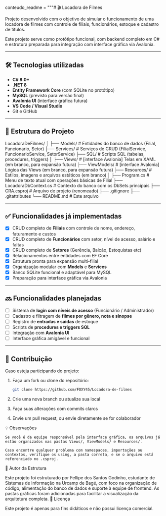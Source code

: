conteudo_readme = """# 🎬 Locadora de Filmes

Projeto desenvolvido com o objetivo de simular o funcionamento de uma locadora de filmes com controle de filiais, funcionários, estoque e cadastro de títulos.

Este projeto serve como protótipo funcional, com backend completo em C# e estrutura preparada para integração com interface gráfica via Avalonia.

---

## 🛠 Tecnologias utilizadas

- **C# 8.0+**
- **.NET 8**
- **Entity Framework Core** (com SQLite no protótipo)
- **MySQL** (previsto para versão final)
- **Avalonia UI** (interface gráfica futura)
- **VS Code / Visual Studio**
- Git e GitHub

---

## 📁 Estrutura do Projeto

LocadoraDeFilmes/
│
├── Models/ # Entidades do banco de dados (Filial, Funcionario, Setor)
├── Services/ # Serviços de CRUD (FilialService, FuncionarioService, SetorService)
├── SQL/ # Scripts SQL (tabelas, procedures, triggers)
│
├── Views/ # [interface Avalonia] Telas em XAML (em branco, para expansão futura)
├── ViewModels/ # [interface Avalonia] Lógica das Views (em branco, para expansão futura)
├── Resources/ # Estilos, imagens e arquivos estáticos (em branco)
│
├── Program.cs # Menu de texto atual com operações básicas de Filial
├── LocadoraDbContext.cs # Contexto do banco com os DbSets principais
├── CRA.csproj # Arquivo de projeto (renomeado)
├── .gitignore
├── .gitattributes
└── README.md # Este arquivo


---

## ✅ Funcionalidades já implementadas

- [x] CRUD completo de **Filiais** com controle de nome, endereço, faturamento e custos
- [x] CRUD completo de **Funcionários** com setor, nível de acesso, salário e faltas
- [x] CRUD completo de **Setores** (Gerência, Balcão, Estoquistas etc)
- [x] Relacionamentos entre entidades com EF Core
- [x] Estrutura pronta para expansão multi-filial
- [x] Organização modular com **Models** e **Services**
- [x] Banco SQLite funcional e adaptável para MySQL
- [x] Preparação para interface gráfica via Avalonia

---

## 🔜 Funcionalidades planejadas

- [ ] Sistema de **login com níveis de acesso** (Funcionário / Administrador)
- [ ] Cadastro e filtragem de **filmes por gênero, nota e sinopse**
- [ ] Registro de **entradas e saídas** de estoque
- [ ] Scripts de **procedures e triggers SQL**
- [ ] Integração com **Avalonia UI**
- [ ] Interface gráfica amigável e funcional

---

## 🤝 Contribuição

Caso esteja participando do projeto:

1. Faça um fork ou clone do repositório:
   ```bash
   git clone https://github.com/FOXY45/Locadora-de-filmes
2. Crie uma nova branch ou atualize sua local

3. Faça suas alterações com commits claros

4. Envie um pull request, ou envie diretamente se for colaborador

💡 Observações

    Se você é da equipe responsável pela interface gráfica, os arquivos já estão organizados nas pastas Views/, ViewModels/ e Resources/.

    Caso encontre qualquer problema com namespaces, importações ou contextos, verifique os using, a pasta correta, e se o arquivo está referenciado no .csproj.

📌 Autor da Estrutura

Este projeto foi estruturado por Fellipe dos Santos Godinho, estudante de Sistemas de Informação na Urcamp de Bagé, com foco na organização de código, alimentação do banco de dados e suporte à equipe de frontend. As pastas gráficas foram adicionadas para facilitar a visualização da arquitetura completa.
📄 Licença

Este projeto é apenas para fins didáticos e não possui licença comercial.
